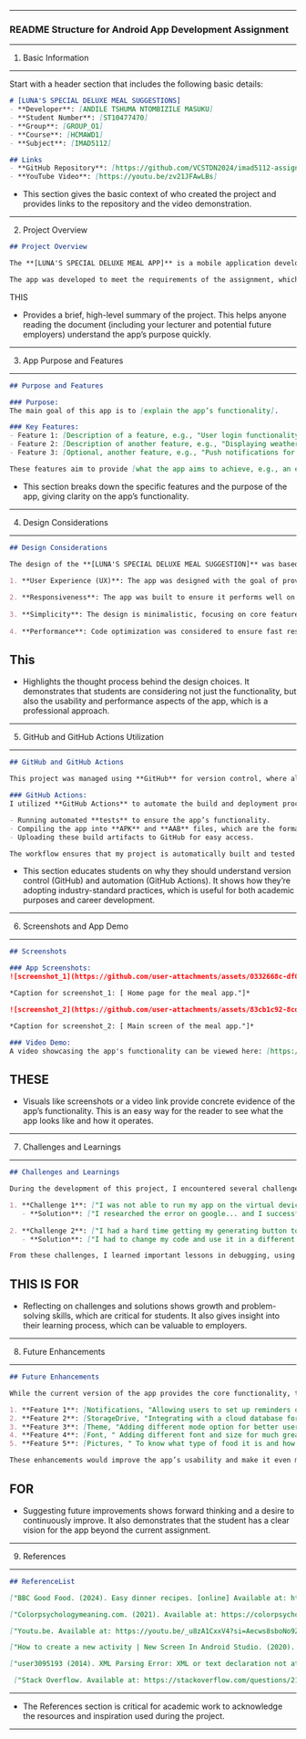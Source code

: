 
---

### **README Structure for Android App Development Assignment**

---

1. Basic Information
--------------------

Start with a header section that includes the following basic details:

```markdown
# [LUNA'S SPECIAL DELUXE MEAL SUGGESTIONS]
- **Developer**: [ANDILE TSHUMA NTOMBIZILE MASUKU]
- **Student Number**: [ST10477470]
- **Group**: [GROUP_O1]
- **Course**: [HCMAWD1]
- **Subject**: [IMAD5112]

## Links
- **GitHub Repository**: [https://github.com/VCSTDN2024/imad5112-assignment-1-andile-masuku ]
- **YouTube Video**: [https://youtu.be/zv21JFAwLBs]
```

- This section gives the basic context of who created the project and provides links to the repository and the video demonstration.

------------------------------------------------------------------------------------------------------------------------------------------------------------------------------------------

2. Project Overview

```markdown
## Project Overview

The **[LUNA'S SPECIAL DELUXE MEAL APP]** is a mobile application developed as part of an assignment in the [IMAD5112] subject. This application was created using **Kotlin** and **Android Studio**. The app's primary purpose is to [briefly describe the purpose of the app, e.g., do calculations, generate age, meal suggestions, etc.].

The app was developed to meet the requirements of the assignment, which includes creating a functional mobile app and utilizing GitHub for version control and CI/CD automation using GitHub Actions.
```
THIS
- Provides a brief, high-level summary of the project. This helps anyone reading the document (including your lecturer and potential future employers) understand the app’s purpose quickly.

-------------------------------------------------------------------------------------------------------------------------------------------------------------------------------------

3. App Purpose and Features
---------------------------

```markdown
## Purpose and Features

### Purpose:
The main goal of this app is to [explain the app’s functionality]. 

### Key Features:
- Feature 1: [Description of a feature, e.g., "User login functionality"]
- Feature 2: [Description of another feature, e.g., "Displaying weather data based on location"]
- Feature 3: [Optional, another feature, e.g., "Push notifications for reminders"]

These features aim to provide [what the app aims to achieve, e.g., an easy-to-use platform for managing tasks or organizing personal information].
```

- This section breaks down the specific features and the purpose of the app, giving clarity on the app’s functionality.

-----------------------------------------------------------------------------------------------------------------------------------------------------------------------------------------

4. Design Considerations
------------------------

```markdown
## Design Considerations

The design of the **[LUNA'S SPECIAL DELUXE MEAL SUGGESTION]** was based on the following key considerations:

1. **User Experience (UX)**: The app was designed with the goal of providing an intuitive and easy-to-navigate user interface, ensuring a seamless user experience.
   
2. **Responsiveness**: The app was built to ensure it performs well on different screen sizes, with particular attention to device compatibility.
   
3. **Simplicity**: The design is minimalistic, focusing on core features without overwhelming the user.
   
4. **Performance**: Code optimization was considered to ensure fast response times and low battery usage.
```

This
----
- Highlights the thought process behind the design choices. It demonstrates that students are considering not just the functionality, but also the usability and performance aspects of the app, which is a professional approach.

----------------------------------------------------------------------------------------------------------------------------------------------------------------------------------------

5. GitHub and GitHub Actions Utilization
----------------------------------------
```markdown
## GitHub and GitHub Actions

This project was managed using **GitHub** for version control, where all code changes were committed and pushed regularly. GitHub enabled collaborative coding, allowing me to keep track of changes and maintain project integrity.

### GitHub Actions:
I utilized **GitHub Actions** to automate the build and deployment process. This includes:

- Running automated **tests** to ensure the app’s functionality.
- Compiling the app into **APK** and **AAB** files, which are the formats required for distribution.
- Uploading these build artifacts to GitHub for easy access.

The workflow ensures that my project is automatically built and tested every time I push changes, and it simplifies the process of delivering the final APK/AAB files for submission.
```

- This section educates students on why they should understand version control (GitHub) and automation (GitHub Actions). It shows how they’re adopting industry-standard practices, which is useful for both academic purposes and career development.

--------------------------------------------------------------------------------------------------------------------

6. Screenshots and App Demo
---------------------------

```markdown
## Screenshots

### App Screenshots:
![screenshot_1](https://github.com/user-attachments/assets/0332668c-df09-4c2f-b68a-c0290368bdb1)

*Caption for screenshot_1: [ Home page for the meal app."]*

![screenshot_2](https://github.com/user-attachments/assets/83cb1c92-8cdd-4bc9-89d5-35035e960a72)

*Caption for screenshot_2: [ Main screen of the meal app."]*

### Video Demo:
A video showcasing the app's functionality can be viewed here: [https://youtu.be/zv21JFAwLBs].
```

THESE
-----
- Visuals like screenshots or a video link provide concrete evidence of the app’s functionality. This is an easy way for the reader to see what the app looks like and how it operates.

---------------------------------------------------------------------------------------

7. Challenges and Learnings
---------------------------

```markdown
## Challenges and Learnings

During the development of this project, I encountered several challenges, including:

1. **Challenge 1**: ["I was not able to run my app on the virtual device and on my Android Studio"]
   - **Solution**: ["I researched the error on google... and I successfully ended up finding out that the problem was on one of my xml.files and fixed the error."]
   
2. **Challenge 2**: ["I had a hard time getting my generating button to work."]
   - **Solution**: ["I had to change my code and use it in a different way."]

From these challenges, I learned important lessons in debugging, using version control, making sure you use the correct code, to make sure that everything is closed up or declared, and automating build processes with GitHub Actions.
```
THIS IS FOR
----
- Reflecting on challenges and solutions shows growth and problem-solving skills, which are critical for students. It also gives insight into their learning process, which can be valuable to employers.

---------------------------------------------------------------------------------------------------------------------------------------------------------------------------

8. Future Enhancements
----------------------

```markdown
## Future Enhancements

While the current version of the app provides the core functionality, there are several features that could be added in the future, including:

1. **Feature 1**: [Notifications, "Allowing users to set up reminders or notifications."]
2. **Feature 2**: [StorageDrive, "Integrating with a cloud database for storing user data."]
3. **Feature 3**: [Theme, "Adding different mode option for better user experience."]
4. **Feature 4**: [Font, " Adding different font and size for much greater experience"]
5. **Feature 5**: [Pictures, " To know what type of food it is and how it looks like."]

These enhancements would improve the app’s usability and make it even more versatile for end-users.
```
FOR
----
- Suggesting future improvements shows forward thinking and a desire to continuously improve. It also demonstrates that the student has a clear vision for the app beyond the current assignment.

----------------------------------------------------------------------------------------------------------------------------------------------------------------------------------------

9. References
-------------

```markdown
## ReferenceList

["BBC Good Food. (2024). Easy dinner recipes. [online] Available at: https://www.bbcgoodfood.com/recipes/collection/easy-dinner-recipes.code, random (2023). Kotlin - Get text input with EditText. Youtu.be. Available at: https://youtu.be/vIOruRkaw8c?si=FFhCy7a22LDg8BP9 [Accessed 29 Mar. 2025]."]

["Colorpsychologymeaning.com. (2021). Available at: https://colorpsychologymeaning.com/wp-content/uploads/2021/12/shades-of-blue-names-hex.jpg.Garanganga, K. (2022). IMAD5112 Practicum Discussion 2024. [online]."]

["Youtu.be. Available at: https://youtu.be/_u8zA1CxxV4?si=Aecws8sboNo9ZdXL [Accessed 2 Apr. 2025].Garanganga, K. (2024). IMAD5112 PoE Discussion 2023. [online] Youtu.be. Available at: https://youtu.be/lwTjXJVheK0?si=HS8E1bPqYfLDMIrh [Accessed 2 Apr. 2025].Google.com. (2017). Available at: https://www.google.com/url?sa=t&rct=j&q=&esrc=s&source=web&cd=&cad=rja&uact=8&ved=2ahUKEwiOw6LL-bmMAxWS4QIHHd4hEikQFnoECB4QAQ&url=https%3A%2F%2Fstackoverflow.com%2Fquestions%2F21404686%2Fxml-parsing-error-xml-or-text-declaration-not-at-start-of-entity&usg=AOvVaw1pL7sYhMLkROVFArfYxLDi&opi=89978449 [Accessed 2 Apr. 2025]."]

["How to create a new activity | New Screen In Android Studio. (2020). Youtu.be. Available at: https://youtu.be/nb8hFrRkeA8?si=Ca49UhOS0g7kolpq [Accessed 28 Mar. 2025]."]

["user3095193 (2014). XML Parsing Error: XML or text declaration not at start of entity. [online]."]

 ["Stack Overflow. Available at: https://stackoverflow.com/questions/21404686/xml-parsing-error-xml-or-text-declaration-not-at-start-of-entity.Youtu.be. (2025). How to Make a Button Open a New Activity | Android App Development ForTutorial. [online] Available at: https://youtu.be/s0FbUYusbEs?si=4QDLODSQxKh_8-kG [Accessed 2 Apr. 2025]."]
```

----
- The References section is critical for academic work to acknowledge the resources and inspiration used during the project.

--------------------------------------------------------------------------------------------------------------------------
